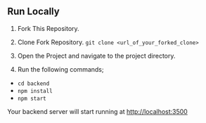 ## Run Locally


1. Fork This Repository.
2. Clone Fork Repository.
`git clone <url_of_your_forked_clone>`

3. Open the Project and navigate to the project directory.
4. Run the following commands;
- `cd backend`
- `npm install`
- `npm start`

Your backend server will start running at [http://localhost:3500](http://localhost:3500)
